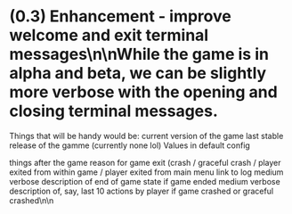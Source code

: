 # (0.3) Enhancement - improve welcome and exit terminal messages\n\nWhile the game is in alpha and beta, we can be slightly more verbose with the opening and closing terminal messages.
Things that will be handy would be:
current version of the game
last stable release of the gamme (currently none lol)
Values in default config


things after the game
reason for game exit (crash / graceful crash / player exited from within game /  player exited from main menu
link to log
medium verbose description of end of game state if game ended
medium verbose description of, say, last 10 actions by player if game crashed or graceful crashed\n\n<!-- GitHub Issue #239 -->